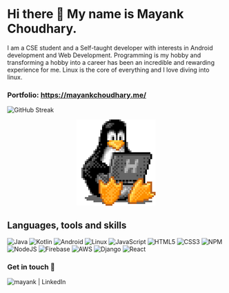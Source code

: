 # Hi there 👋 My name is Mayank Choudhary.
I am a CSE student and a Self-taught developer with
interests in Android development and Web Development.
Programming is my hobby and transforming a hobby
into a career has been an incredible and rewarding experience for me.
Linux is the core of everything and I love diving into linux.
### Portfolio: https://mayankchoudhary.me/

![GitHub Streak](https://streak-stats.demolab.com?user=m4yankchoudhary&border_radius=32)



<p align="center">
  <img src="./tux.gif" />
</p>

## Languages, tools and skills
![Java](https://img.shields.io/badge/java-%23ED8B00.svg?style=for-the-badge&logo=java&logoColor=white) 
![Kotlin](https://img.shields.io/badge/kotlin-%230095D5.svg?style=for-the-badge&logo=kotlin&logoColor=white) 
![Android](https://img.shields.io/badge/Android-3DDC84?style=for-the-badge&logo=android&logoColor=white)
![Linux](https://img.shields.io/badge/Linux-FCC624?style=for-the-badge&logo=linux&logoColor=black)
![JavaScript](https://img.shields.io/badge/javascript-%23323330.svg?style=for-the-badge&logo=javascript&logoColor=%23F7DF1E)
![HTML5](https://img.shields.io/badge/html5-%23E34F26.svg?style=for-the-badge&logo=html5&logoColor=white)
![CSS3](https://img.shields.io/badge/css3-%231572B6.svg?style=for-the-badge&logo=css3&logoColor=white)
![NPM](https://img.shields.io/badge/NPM-%23000000.svg?style=for-the-badge&logo=npm&logoColor=white)
![NodeJS](https://img.shields.io/badge/node.js-6DA55F?style=for-the-badge&logo=node.js&logoColor=white)
![Firebase](https://img.shields.io/badge/firebase-%23039BE5.svg?style=for-the-badge&logo=firebase)
![AWS](https://img.shields.io/badge/AWS-%23FF9900.svg?style=for-the-badge&logo=amazon-aws&logoColor=white)
![Django](https://img.shields.io/badge/django-%23092E20.svg?style=for-the-badge&logo=django&logoColor=white)
![React](https://img.shields.io/badge/react-%2320232a.svg?style=for-the-badge&logo=react&logoColor=%2361DAFB)
<!-- ![Figma](https://img.shields.io/badge/figma-%23F24E1E.svg?style=for-the-badge&logo=figma&logoColor=white) -->
<!-- ![LeetCode](https://img.shields.io/badge/LeetCode-000000?style=for-the-badge&logo=LeetCode&logoColor=#d16c06) -->



### Get in touch 🤝

[<img align="left" alt="mayank | LinkedIn" src="https://img.shields.io/badge/LinkedIn-0077B5?style=for-the-badge&logo=linkedin&logoColor=white" />][linkedIn]

<br>
<br>



<!-- [![Mayank's GitHub stats](https://github-readme-stats.vercel.app/api?username=m4yankchoudhary)](https://github.com/anuraghazra/github-readme-stats) -->

[linkedIn]: https://www.linkedin.com/in/mayank--choudhary/

